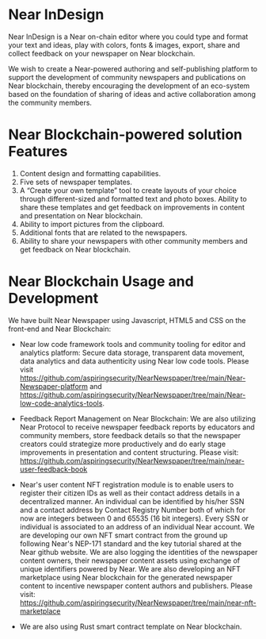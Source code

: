# Near InDesign
Near InDesign is a Near on-chain editor where you could type and format your text and ideas, play with colors, fonts & images, export, share and collect feedback on your newspaper on Near blockchain.

We wish to create a Near-powered authoring and self-publishing platform to support the development of community newspapers and publications on Near blockchain, thereby encouraging the development of an eco-system based on the foundation of sharing of ideas and active collaboration among the community members. 

# Near Blockchain-powered solution Features

1. Content design and formatting capabilities.
2. Five sets of newspaper templates.
3. A “Create your own template” tool to create layouts of your choice through different-sized and formatted text and photo boxes. Ability to share these templates and get feedback on improvements in content and presentation on Near blockchain.
4. Ability to import pictures from the clipboard.
5. Additional fonts that are related to the newspapers.
6. Ability to share your newspapers with other community members and get feedback on Near blockchain.


# Near Blockchain Usage and Development

We have built Near Newspaper using Javascript, HTML5 and CSS on the front-end and Near Blockchain:

- Near low code framework tools and community tooling for editor and analytics platform: Secure data storage, transparent data movement, data analytics and data authenticity using Near low code tools. Please visit https://github.com/aspiringsecurity/NearNewspaper/tree/main/Near-Newspaper-platform and  https://github.com/aspiringsecurity/NearNewspaper/tree/main/Near-low-code-analytics-tools. 

- Feedback Report Management on Near Blockchain: We are also utilizing Near Protocol to receive newspaper feedback reports by educators and community members, store feedback details so that the newspaper creators could strategize more productively and do early stage improvements in presentation and content structuring. Please visit: https://github.com/aspiringsecurity/NearNewspaper/tree/main/near-user-feedback-book

- Near's user content NFT registration module is to enable users to register their citizen IDs as well as their contact address details in a decentralized manner. An individual can be identified by his/her SSN and a contact address by Contact Registry Number both of which for now are integers between 0 and 65535 (16 bit integers). Every SSN or individual is associated to an address of an individual Near account. We are developing our own NFT smart contract from the ground up following Near's NEP-171 standard and the key tutorial shared at the Near github website. We are also logging the identities of the newspaper content owners, their newspaper content assets using exchange of unique identifiers powered by Near. We are also developing an NFT marketplace using Near blockchain for the generated newspaper content to incentive newspaper content authors and publishers. Please visit: https://github.com/aspiringsecurity/NearNewspaper/tree/main/near-nft-marketplace

- We are also using Rust smart contract template on Near blockchain.


